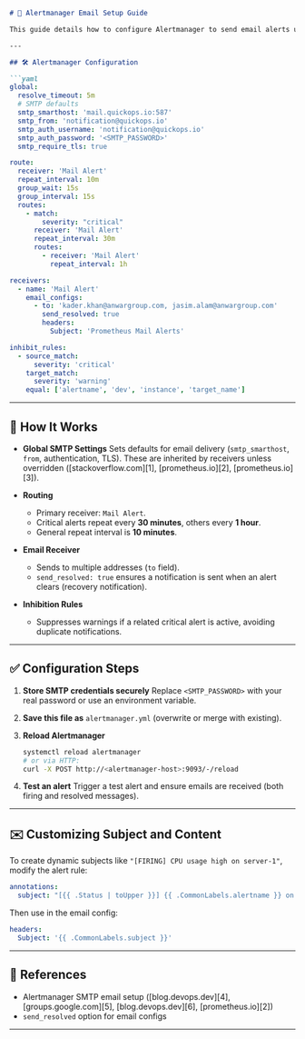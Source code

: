 
````markdown
# 📧 Alertmanager Email Setup Guide

This guide details how to configure Alertmanager to send email alerts using SMTP, based on the provided `alertmanager.yml`.

---

## 🛠 Alertmanager Configuration

```yaml
global:
  resolve_timeout: 5m
  # SMTP defaults
  smtp_smarthost: 'mail.quickops.io:587'
  smtp_from: 'notification@quickops.io'
  smtp_auth_username: 'notification@quickops.io'
  smtp_auth_password: '<SMTP_PASSWORD>'
  smtp_require_tls: true

route:
  receiver: 'Mail Alert'
  repeat_interval: 10m
  group_wait: 15s
  group_interval: 15s
  routes:
    - match:
        severity: "critical"
      receiver: 'Mail Alert'
      repeat_interval: 30m
      routes:
        - receiver: 'Mail Alert'
          repeat_interval: 1h

receivers:
  - name: 'Mail Alert'
    email_configs:
      - to: 'kader.khan@anwargroup.com, jasim.alam@anwargroup.com'
        send_resolved: true
        headers:
          Subject: 'Prometheus Mail Alerts'

inhibit_rules:
  - source_match:
      severity: 'critical'
    target_match:
      severity: 'warning'
    equal: ['alertname', 'dev', 'instance', 'target_name']
````

---

## 🔎 How It Works

* **Global SMTP Settings**
  Sets defaults for email delivery (`smtp_smarthost`, `from`, authentication, TLS). These are inherited by receivers unless overridden ([stackoverflow.com][1], [prometheus.io][2], [prometheus.io][3]).

* **Routing**

  * Primary receiver: `Mail Alert`.
  * Critical alerts repeat every **30 minutes**, others every **1 hour**.
  * General repeat interval is **10 minutes**.

* **Email Receiver**

  * Sends to multiple addresses (`to` field).
  * `send_resolved: true` ensures a notification is sent when an alert clears (recovery notification).

* **Inhibition Rules**

  * Suppresses warnings if a related critical alert is active, avoiding duplicate notifications.

---

## ✅ Configuration Steps

1. **Store SMTP credentials securely**
   Replace `<SMTP_PASSWORD>` with your real password or use an environment variable.

2. **Save this file as** `alertmanager.yml` (overwrite or merge with existing).

3. **Reload Alertmanager**

   ```bash
   systemctl reload alertmanager
   # or via HTTP:
   curl -X POST http://<alertmanager-host>:9093/-/reload
   ```

4. **Test an alert**
   Trigger a test alert and ensure emails are received (both firing and resolved messages).

---

## ✉️ Customizing Subject and Content

To create dynamic subjects like `"[FIRING] CPU usage high on server-1"`, modify the alert rule:

```yaml
annotations:
  subject: "[{{ .Status | toUpper }}] {{ .CommonLabels.alertname }} on {{ .CommonLabels.target_name }}"
```

Then use in the email config:

```yaml
headers:
  Subject: '{{ .CommonLabels.subject }}'
```

---

## 📜 References

* Alertmanager SMTP email setup ([blog.devops.dev][4], [groups.google.com][5], [blog.devops.dev][6], [prometheus.io][2])
* `send_resolved` option for email configs&#x20;

---